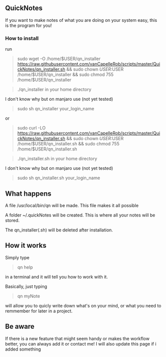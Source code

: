 ## QuickNotes
If you want to make notes of what you are doing on your system easy, this is
the program for you!

### How to install
run
> sudo wget -O /home/$USER/qn_installer https://raw.githubusercontent.com/vanCapelleRob/scripts/master/QuickNotes/qn_installer.sh && sudo chown $USER:$USER /home/$USER/qn_installer && sudo chmod 755 /home/$USER/qn_installer

> ./qn_installer in your home directory

I don't know why but on manjaro use (not yet tested)

> sudo sh qn_installer your_login_name


or

> sudo curl -LO https://raw.githubusercontent.com/vanCapelleRob/scripts/master/QuickNotes/qn_installer.sh && sudo chown $USER:$USER /home/$USER/qn_installer.sh && sudo chmod 755 /home/$USER/qn_installer.sh

> ./qn_installer.sh in your home directory

I don't know why but on manjaro use (not yet tested)

> sudo sh qn_installer.sh your_login_name

## What happens
A file /usr/local/bin/qn will be made. This file makes it all possible

A folder ~/.quickNotes will be created. This is where all your notes will be stored.

The qn_installer(.sh) will be deleted after installation.

## How it works
Simply type

> qn help

in a terminal and it will tell you how to work with it.

Basically, just typing

> qn myNote

will allow you to quicly write down what's on your mind, or what you need to remmember for later in a project.


## Be aware
If there is a new feature that might seem handy or makes the workflow better, you can always add it or contact me!
I will also update this page if i added something
